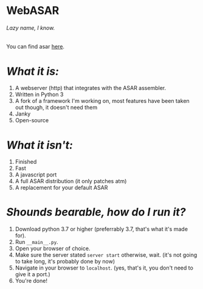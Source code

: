 # WebASAR
###### Lazy name, I know.

You can find asar [here](https://github.com/RPGHacker/asar).

# *What it is:*

1. A webserver (http) that integrates with the ASAR assembler.
2. Written in Python 3
3. A fork of a framework I'm working on, most features have been taken out though, it doesn't need them
4. Janky
5. Open-source

# *What it isn't:*
1. Finished
2. Fast
3. A javascript port
4. A full ASAR distribution (it only patches atm)
5. A replacement for your default ASAR

# *Shounds bearable, how do I run it?*
1. Download python 3.7 or higher (preferrably 3.7, that's what it's made for).
2. Run `__main__.py`.
3. Open your browser of choice.
4. Make sure the server stated `server start` otherwise, wait. (it's not going to take long, it's probably done by now)
5. Navigate in your browser to `localhost`. (yes, that's it, you don't need to give it a port.)
6. You're done!